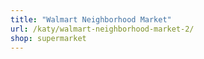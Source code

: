 ```yaml
---
title: "Walmart Neighborhood Market"
url: /katy/walmart-neighborhood-market-2/
shop: supermarket
---
```

